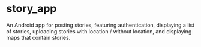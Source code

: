 # story_app
An Android app for posting stories, featuring authentication, displaying a list of stories, uploading stories with location / without location, and displaying maps that contain stories.
